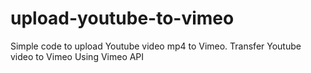 # upload-youtube-to-vimeo
Simple code to upload Youtube video mp4 to Vimeo. Transfer Youtube video to Vimeo
Using Vimeo API 
